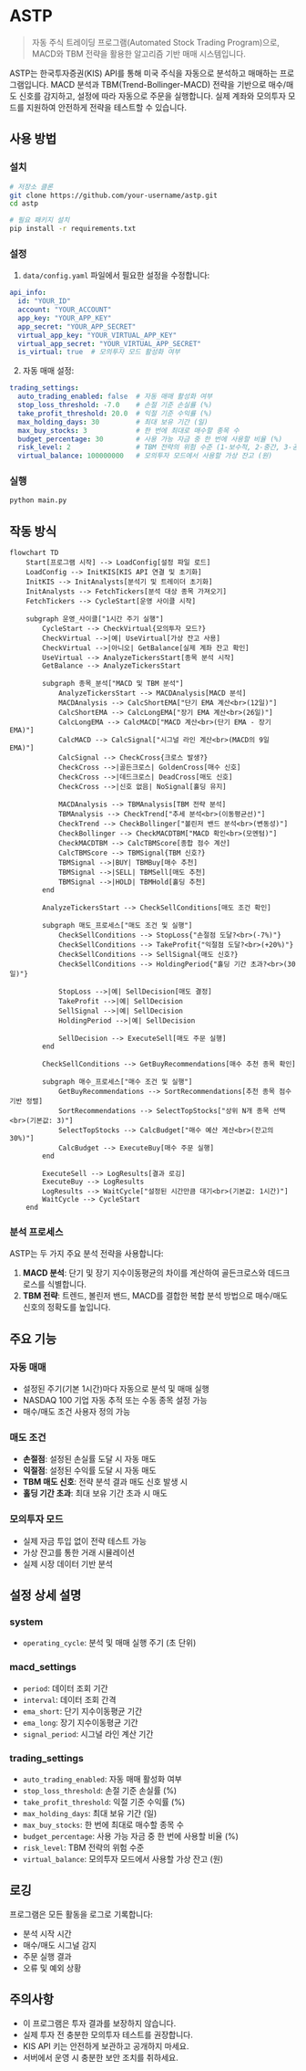 # ASTP

> 자동 주식 트레이딩 프로그램(Automated Stock Trading Program)으로, MACD와 TBM 전략을 활용한 알고리즘 기반 매매 시스템입니다.

ASTP는 한국투자증권(KIS) API를 통해 미국 주식을 자동으로 분석하고 매매하는 프로그램입니다. MACD 분석과 TBM(Trend-Bollinger-MACD) 전략을 기반으로 매수/매도 신호를 감지하고, 설정에 따라 자동으로 주문을 실행합니다. 실제 계좌와 모의투자 모드를 지원하여 안전하게 전략을 테스트할 수 있습니다.

## 사용 방법

### 설치

```bash
# 저장소 클론
git clone https://github.com/your-username/astp.git
cd astp

# 필요 패키지 설치
pip install -r requirements.txt
```

### 설정

1. `data/config.yaml` 파일에서 필요한 설정을 수정합니다:

```yaml
api_info:
  id: "YOUR_ID"
  account: "YOUR_ACCOUNT"
  app_key: "YOUR_APP_KEY"
  app_secret: "YOUR_APP_SECRET"
  virtual_app_key: "YOUR_VIRTUAL_APP_KEY"
  virtual_app_secret: "YOUR_VIRTUAL_APP_SECRET"
  is_virtual: true  # 모의투자 모드 활성화 여부
```

2. 자동 매매 설정:

```yaml
trading_settings:
  auto_trading_enabled: false  # 자동 매매 활성화 여부
  stop_loss_threshold: -7.0    # 손절 기준 손실률 (%)
  take_profit_threshold: 20.0  # 익절 기준 수익률 (%)
  max_holding_days: 30         # 최대 보유 기간 (일)
  max_buy_stocks: 3            # 한 번에 최대로 매수할 종목 수
  budget_percentage: 30        # 사용 가능 자금 중 한 번에 사용할 비율 (%)
  risk_level: 2                # TBM 전략의 위험 수준 (1-보수적, 2-중간, 3-공격적)
  virtual_balance: 100000000   # 모의투자 모드에서 사용할 가상 잔고 (원)
```

### 실행

```bash
python main.py
```

## 작동 방식

```mermaid
flowchart TD
    Start[프로그램 시작] --> LoadConfig[설정 파일 로드]
    LoadConfig --> InitKIS[KIS API 연결 및 초기화]
    InitKIS --> InitAnalysts[분석기 및 트레이더 초기화]
    InitAnalysts --> FetchTickers[분석 대상 종목 가져오기]
    FetchTickers --> CycleStart[운영 사이클 시작]
    
    subgraph 운영_사이클["1시간 주기 실행"]
        CycleStart --> CheckVirtual{모의투자 모드?}
        CheckVirtual -->|예| UseVirtual[가상 잔고 사용]
        CheckVirtual -->|아니오| GetBalance[실제 계좌 잔고 확인]
        UseVirtual --> AnalyzeTickersStart[종목 분석 시작]
        GetBalance --> AnalyzeTickersStart
        
        subgraph 종목_분석["MACD 및 TBM 분석"]
            AnalyzeTickersStart --> MACDAnalysis[MACD 분석]
            MACDAnalysis --> CalcShortEMA["단기 EMA 계산<br>(12일)"]
            CalcShortEMA --> CalcLongEMA["장기 EMA 계산<br>(26일)"]
            CalcLongEMA --> CalcMACD["MACD 계산<br>(단기 EMA - 장기 EMA)"]
            CalcMACD --> CalcSignal["시그널 라인 계산<br>(MACD의 9일 EMA)"]
            CalcSignal --> CheckCross{크로스 발생?}
            CheckCross -->|골든크로스| GoldenCross[매수 신호]
            CheckCross -->|데드크로스| DeadCross[매도 신호]
            CheckCross -->|신호 없음| NoSignal[홀딩 유지]
            
            MACDAnalysis --> TBMAnalysis[TBM 전략 분석]
            TBMAnalysis --> CheckTrend["추세 분석<br>(이동평균선)"]
            CheckTrend --> CheckBollinger["볼린저 밴드 분석<br>(변동성)"]
            CheckBollinger --> CheckMACDTBM["MACD 확인<br>(모멘텀)"]
            CheckMACDTBM --> CalcTBMScore[종합 점수 계산]
            CalcTBMScore --> TBMSignal{TBM 신호?}
            TBMSignal -->|BUY| TBMBuy[매수 추천]
            TBMSignal -->|SELL| TBMSell[매도 추천]
            TBMSignal -->|HOLD| TBMHold[홀딩 추천]
        end
        
        AnalyzeTickersStart --> CheckSellConditions[매도 조건 확인]
        
        subgraph 매도_프로세스["매도 조건 및 실행"]
            CheckSellConditions --> StopLoss{"손절점 도달?<br>(-7%)"}
            CheckSellConditions --> TakeProfit{"익절점 도달?<br>(+20%)"}
            CheckSellConditions --> SellSignal{매도 신호?}
            CheckSellConditions --> HoldingPeriod{"홀딩 기간 초과?<br>(30일)"}
            
            StopLoss -->|예| SellDecision[매도 결정]
            TakeProfit -->|예| SellDecision
            SellSignal -->|예| SellDecision
            HoldingPeriod -->|예| SellDecision
            
            SellDecision --> ExecuteSell[매도 주문 실행]
        end
        
        CheckSellConditions --> GetBuyRecommendations[매수 추천 종목 확인]
        
        subgraph 매수_프로세스["매수 조건 및 실행"]
            GetBuyRecommendations --> SortRecommendations[추천 종목 점수 기반 정렬]
            SortRecommendations --> SelectTopStocks["상위 N개 종목 선택<br>(기본값: 3)"]
            SelectTopStocks --> CalcBudget["매수 예산 계산<br>(잔고의 30%)"]
            CalcBudget --> ExecuteBuy[매수 주문 실행]
        end
        
        ExecuteSell --> LogResults[결과 로깅]
        ExecuteBuy --> LogResults
        LogResults --> WaitCycle["설정된 시간만큼 대기<br>(기본값: 1시간)"]
        WaitCycle --> CycleStart
    end
```

### 분석 프로세스

ASTP는 두 가지 주요 분석 전략을 사용합니다:

1. **MACD 분석**: 단기 및 장기 지수이동평균의 차이를 계산하여 골든크로스와 데드크로스를 식별합니다.
2. **TBM 전략**: 트렌드, 볼린저 밴드, MACD를 결합한 복합 분석 방법으로 매수/매도 신호의 정확도를 높입니다.

## 주요 기능

### 자동 매매

- 설정된 주기(기본 1시간)마다 자동으로 분석 및 매매 실행
- NASDAQ 100 기업 자동 추적 또는 수동 종목 설정 가능
- 매수/매도 조건 사용자 정의 가능

### 매도 조건

- **손절점**: 설정된 손실률 도달 시 자동 매도
- **익절점**: 설정된 수익률 도달 시 자동 매도
- **TBM 매도 신호**: 전략 분석 결과 매도 신호 발생 시
- **홀딩 기간 초과**: 최대 보유 기간 초과 시 매도

### 모의투자 모드

- 실제 자금 투입 없이 전략 테스트 가능
- 가상 잔고를 통한 거래 시뮬레이션
- 실제 시장 데이터 기반 분석

## 설정 상세 설명

### system
- `operating_cycle`: 분석 및 매매 실행 주기 (초 단위)

### macd_settings
- `period`: 데이터 조회 기간
- `interval`: 데이터 조회 간격
- `ema_short`: 단기 지수이동평균 기간
- `ema_long`: 장기 지수이동평균 기간
- `signal_period`: 시그널 라인 계산 기간

### trading_settings
- `auto_trading_enabled`: 자동 매매 활성화 여부
- `stop_loss_threshold`: 손절 기준 손실률 (%)
- `take_profit_threshold`: 익절 기준 수익률 (%)
- `max_holding_days`: 최대 보유 기간 (일)
- `max_buy_stocks`: 한 번에 최대로 매수할 종목 수
- `budget_percentage`: 사용 가능 자금 중 한 번에 사용할 비율 (%)
- `risk_level`: TBM 전략의 위험 수준
- `virtual_balance`: 모의투자 모드에서 사용할 가상 잔고 (원)

## 로깅

프로그램은 모든 활동을 로그로 기록합니다:
- 분석 시작 시간
- 매수/매도 시그널 감지
- 주문 실행 결과
- 오류 및 예외 상황

## 주의사항

- 이 프로그램은 투자 결과를 보장하지 않습니다.
- 실제 투자 전 충분한 모의투자 테스트를 권장합니다.
- KIS API 키는 안전하게 보관하고 공개하지 마세요.
- 서버에서 운영 시 충분한 보안 조치를 취하세요.